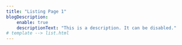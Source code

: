 ```yaml
---
title: "Listing Page 1"
blogDescription: 
    enable: true
    descriptionText: "This is a description. It can be disabled."
# template --> list.html
---
```


